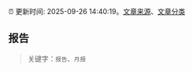 :alarm_clock: 更新时间: 2025-09-26 14:40:19。[文章来源](/README.md)、[文章分类](/TAGS.md)

## 报告


> 关键字：`报告`、`月报`



